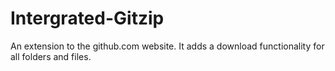 # Intergrated-Gitzip
An extension to the github.com website. It adds a download functionality for all folders and files.
